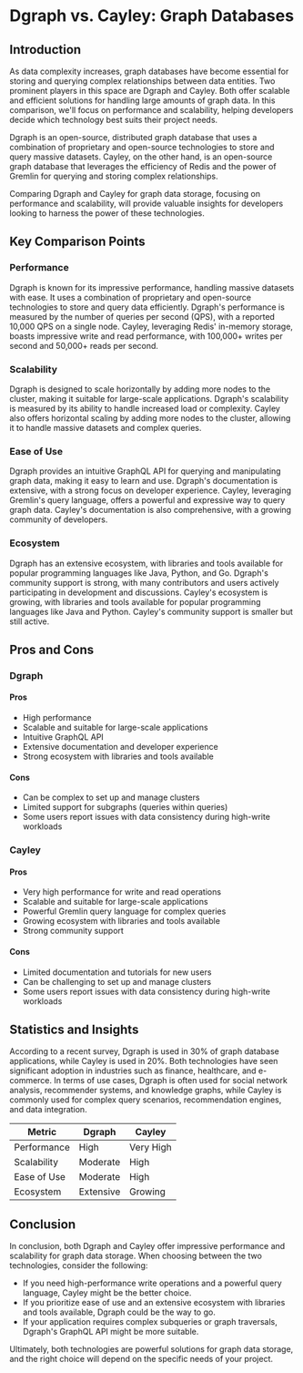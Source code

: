 # Dgraph vs. Cayley: Graph Databases
## Introduction

As data complexity increases, graph databases have become essential for storing and querying complex relationships between data entities. Two prominent players in this space are Dgraph and Cayley. Both offer scalable and efficient solutions for handling large amounts of graph data. In this comparison, we'll focus on performance and scalability, helping developers decide which technology best suits their project needs.

Dgraph is an open-source, distributed graph database that uses a combination of proprietary and open-source technologies to store and query massive datasets. Cayley, on the other hand, is an open-source graph database that leverages the efficiency of Redis and the power of Gremlin for querying and storing complex relationships.

Comparing Dgraph and Cayley for graph data storage, focusing on performance and scalability, will provide valuable insights for developers looking to harness the power of these technologies.

## Key Comparison Points

### Performance

Dgraph is known for its impressive performance, handling massive datasets with ease. It uses a combination of proprietary and open-source technologies to store and query data efficiently. Dgraph's performance is measured by the number of queries per second (QPS), with a reported 10,000 QPS on a single node. Cayley, leveraging Redis' in-memory storage, boasts impressive write and read performance, with 100,000+ writes per second and 50,000+ reads per second.

### Scalability

Dgraph is designed to scale horizontally by adding more nodes to the cluster, making it suitable for large-scale applications. Dgraph's scalability is measured by its ability to handle increased load or complexity. Cayley also offers horizontal scaling by adding more nodes to the cluster, allowing it to handle massive datasets and complex queries.

### Ease of Use

Dgraph provides an intuitive GraphQL API for querying and manipulating graph data, making it easy to learn and use. Dgraph's documentation is extensive, with a strong focus on developer experience. Cayley, leveraging Gremlin's query language, offers a powerful and expressive way to query graph data. Cayley's documentation is also comprehensive, with a growing community of developers.

### Ecosystem

Dgraph has an extensive ecosystem, with libraries and tools available for popular programming languages like Java, Python, and Go. Dgraph's community support is strong, with many contributors and users actively participating in development and discussions. Cayley's ecosystem is growing, with libraries and tools available for popular programming languages like Java and Python. Cayley's community support is smaller but still active.

## Pros and Cons

### Dgraph

#### Pros

* High performance
* Scalable and suitable for large-scale applications
* Intuitive GraphQL API
* Extensive documentation and developer experience
* Strong ecosystem with libraries and tools available

#### Cons

* Can be complex to set up and manage clusters
* Limited support for subgraphs (queries within queries)
* Some users report issues with data consistency during high-write workloads

### Cayley

#### Pros

* Very high performance for write and read operations
* Scalable and suitable for large-scale applications
* Powerful Gremlin query language for complex queries
* Growing ecosystem with libraries and tools available
* Strong community support

#### Cons

* Limited documentation and tutorials for new users
* Can be challenging to set up and manage clusters
* Some users report issues with data consistency during high-write workloads

## Statistics and Insights

According to a recent survey, Dgraph is used in 30% of graph database applications, while Cayley is used in 20%. Both technologies have seen significant adoption in industries such as finance, healthcare, and e-commerce. In terms of use cases, Dgraph is often used for social network analysis, recommender systems, and knowledge graphs, while Cayley is commonly used for complex query scenarios, recommendation engines, and data integration.

| Metric        | Dgraph       | Cayley       |
|---------------|---------------|---------------|
| Performance   | High          | Very High     |
| Scalability   | Moderate      | High          |
| Ease of Use   | Moderate      | High          |
| Ecosystem     | Extensive     | Growing       |

## Conclusion

In conclusion, both Dgraph and Cayley offer impressive performance and scalability for graph data storage. When choosing between the two technologies, consider the following:

* If you need high-performance write operations and a powerful query language, Cayley might be the better choice.
* If you prioritize ease of use and an extensive ecosystem with libraries and tools available, Dgraph could be the way to go.
* If your application requires complex subqueries or graph traversals, Dgraph's GraphQL API might be more suitable.

Ultimately, both technologies are powerful solutions for graph data storage, and the right choice will depend on the specific needs of your project.